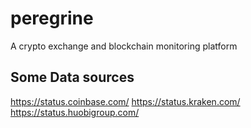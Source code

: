 # peregrine
A crypto exchange and blockchain monitoring platform

## Some Data sources
https://status.coinbase.com/
https://status.kraken.com/
https://status.huobigroup.com/
